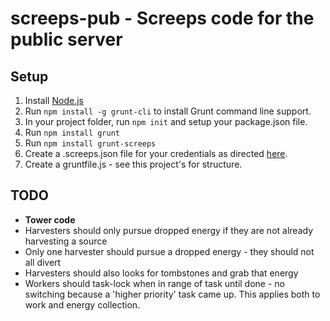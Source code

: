 # screeps-pub - Screeps code for the public server

## Setup

1. Install [Node.js](https://nodejs.org/en/)
2. Run `npm install -g grunt-cli` to install Grunt command line support.
3. In your project folder, run `npm init` and setup your package.json file.
4. Run `npm install grunt`
5. Run `npm install grunt-screeps`
6. Create a .screeps.json file for your credentials as directed [here](https://docs.screeps.com/contributed/advanced_grunt.html).
7. Create a gruntfile.js - see this project's for structure.

## TODO

- **Tower code**
- Harvesters should only pursue dropped energy if they are not already harvesting a source
- Only one harvester should pursue a dropped energy - they should not all divert
- Harvesters should also looks for tombstones and grab that energy
- Workers should task-lock when in range of task until done - no switching because a 'higher priority' task came up. This applies both to work and energy collection.
